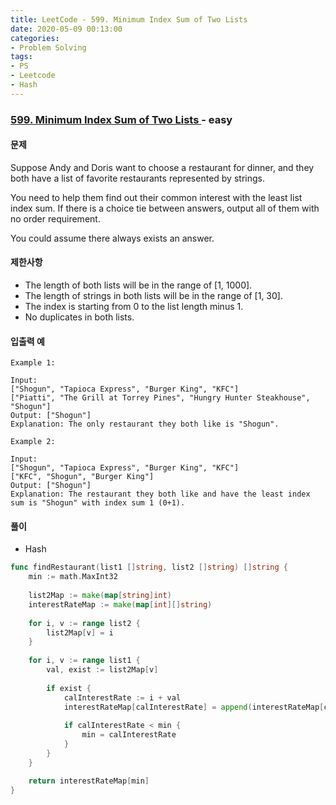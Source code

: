 ```yaml
---
title: LeetCode - 599. Minimum Index Sum of Two Lists
date: 2020-05-09 00:13:00
categories:
- Problem Solving
tags:
- PS
- Leetcode
- Hash
---
```


### [ 599. Minimum Index Sum of Two Lists ](https://leetcode.com/problems/minimum-index-sum-of-two-lists/) - easy

#### 문제

Suppose Andy and Doris want to choose a restaurant for dinner, and they both have a list of favorite restaurants represented by strings.

You need to help them find out their common interest with the least list index sum. If there is a choice tie between answers, output all of them with no order requirement. 

You could assume there always exists an answer. 

#### 제한사항

- The length of both lists will be in the range of [1, 1000].
- The length of strings in both lists will be in the range of [1, 30].
- The index is starting from 0 to the list length minus 1.
- No duplicates in both lists.

#### 입출력 예


```
Example 1:

Input:
["Shogun", "Tapioca Express", "Burger King", "KFC"]
["Piatti", "The Grill at Torrey Pines", "Hungry Hunter Steakhouse", "Shogun"]
Output: ["Shogun"]
Explanation: The only restaurant they both like is "Shogun".
```

```
Example 2:

Input:
["Shogun", "Tapioca Express", "Burger King", "KFC"]
["KFC", "Shogun", "Burger King"]
Output: ["Shogun"]
Explanation: The restaurant they both like and have the least index sum is "Shogun" with index sum 1 (0+1).
```

#### 풀이

- Hash

```go
func findRestaurant(list1 []string, list2 []string) []string {
    min := math.MaxInt32
    
    list2Map := make(map[string]int)
    interestRateMap := make(map[int][]string)
    
    for i, v := range list2 {
        list2Map[v] = i
    }
    
    for i, v := range list1 {
        val, exist := list2Map[v]
        
        if exist {
            calInterestRate := i + val
            interestRateMap[calInterestRate] = append(interestRateMap[calInterestRate], v)
            
            if calInterestRate < min {
                min = calInterestRate
            }            
        }
    }

    return interestRateMap[min]
}
```
